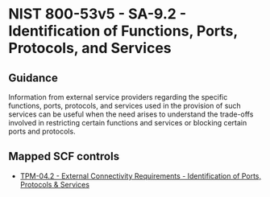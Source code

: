 # NIST 800-53v5 - SA-9.2 - Identification of Functions, Ports, Protocols, and Services
## Guidance
Information from external service providers regarding the specific functions, ports, protocols, and services used in the provision of such services can be useful when the need arises to understand the trade-offs involved in restricting certain functions and services or blocking certain ports and protocols.
## Mapped SCF controls
- [TPM-04.2 - External Connectivity Requirements - Identification of Ports, Protocols & Services](../scf/tpm-042-externalconnectivityrequirements-identificationofports,protocols&services.md)